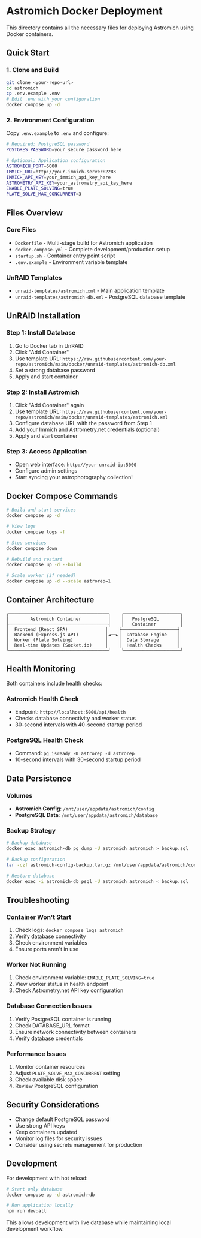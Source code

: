 # Astromich Docker Deployment

This directory contains all the necessary files for deploying Astromich using Docker containers.

## Quick Start

### 1. Clone and Build

```bash
git clone <your-repo-url>
cd astromich
cp .env.example .env
# Edit .env with your configuration
docker compose up -d
```

### 2. Environment Configuration

Copy `.env.example` to `.env` and configure:

```bash
# Required: PostgreSQL password
POSTGRES_PASSWORD=your_secure_password_here

# Optional: Application configuration
ASTROMICH_PORT=5000
IMMICH_URL=http://your-immich-server:2283
IMMICH_API_KEY=your_immich_api_key_here
ASTROMETRY_API_KEY=your_astrometry_api_key_here
ENABLE_PLATE_SOLVING=true
PLATE_SOLVE_MAX_CONCURRENT=3
```

## Files Overview

### Core Files
- `Dockerfile` - Multi-stage build for Astromich application
- `docker-compose.yml` - Complete development/production setup
- `startup.sh` - Container entry point script
- `.env.example` - Environment variable template

### UnRAID Templates
- `unraid-templates/astromich.xml` - Main application template
- `unraid-templates/astromich-db.xml` - PostgreSQL database template

## UnRAID Installation

### Step 1: Install Database
1. Go to Docker tab in UnRAID
2. Click "Add Container"
3. Use template URL: `https://raw.githubusercontent.com/your-repo/astromich/main/docker/unraid-templates/astromich-db.xml`
4. Set a strong database password
5. Apply and start container

### Step 2: Install Astromich
1. Click "Add Container" again
2. Use template URL: `https://raw.githubusercontent.com/your-repo/astromich/main/docker/unraid-templates/astromich.xml`
3. Configure database URL with the password from Step 1
4. Add your Immich and Astrometry.net credentials (optional)
5. Apply and start container

### Step 3: Access Application
- Open web interface: `http://your-unraid-ip:5000`
- Configure admin settings
- Start syncing your astrophotography collection!

## Docker Compose Commands

```bash
# Build and start services
docker compose up -d

# View logs
docker compose logs -f

# Stop services
docker compose down

# Rebuild and restart
docker compose up -d --build

# Scale worker (if needed)
docker compose up -d --scale astrorep=1
```

## Container Architecture

```
┌─────────────────────────────────────┐    ┌─────────────────────┐
│        Astromich Container          │    │   PostgreSQL        │
├─────────────────────────────────────┤    │   Container         │
│  Frontend (React SPA)              │    ├─────────────────────┤
│  Backend (Express.js API)          │◄──►│  Database Engine    │
│  Worker (Plate Solving)            │    │  Data Storage       │
│  Real-time Updates (Socket.io)     │    │  Health Checks      │
└─────────────────────────────────────┘    └─────────────────────┘
```

## Health Monitoring

Both containers include health checks:

### Astromich Health Check
- Endpoint: `http://localhost:5000/api/health`
- Checks database connectivity and worker status
- 30-second intervals with 40-second startup period

### PostgreSQL Health Check
- Command: `pg_isready -U astrorep -d astrorep`
- 10-second intervals with 30-second startup period

## Data Persistence

### Volumes
- **Astromich Config**: `/mnt/user/appdata/astromich/config`
- **PostgreSQL Data**: `/mnt/user/appdata/astromich/database`

### Backup Strategy
```bash
# Backup database
docker exec astromich-db pg_dump -U astromich astromich > backup.sql

# Backup configuration
tar -czf astromich-config-backup.tar.gz /mnt/user/appdata/astromich/config

# Restore database
docker exec -i astromich-db psql -U astromich astromich < backup.sql
```

## Troubleshooting

### Container Won't Start
1. Check logs: `docker compose logs astromich`
2. Verify database connectivity
3. Check environment variables
4. Ensure ports aren't in use

### Worker Not Running
1. Check environment variable: `ENABLE_PLATE_SOLVING=true`
2. View worker status in health endpoint
3. Check Astrometry.net API key configuration

### Database Connection Issues
1. Verify PostgreSQL container is running
2. Check DATABASE_URL format
3. Ensure network connectivity between containers
4. Verify database credentials

### Performance Issues
1. Monitor container resources
2. Adjust `PLATE_SOLVE_MAX_CONCURRENT` setting
3. Check available disk space
4. Review PostgreSQL configuration

## Security Considerations

- Change default PostgreSQL password
- Use strong API keys
- Keep containers updated
- Monitor log files for security issues
- Consider using secrets management for production

## Development

For development with hot reload:

```bash
# Start only database
docker compose up -d astromich-db

# Run application locally
npm run dev:all
```

This allows development with live database while maintaining local development workflow.